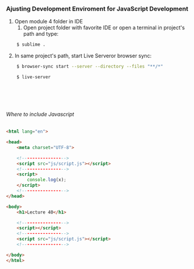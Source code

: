 ### Ajusting Development Enviroment for JavaScript Development

1. Open module 4 folder in IDE
   1. Open project folder with favorite IDE or open a terminal in project's path and type:
```sh
    $ sublime .
```
2. In same project's path, start Live Serveror browser sync:

```sh
    $ browser-sync start --server --directory --files "**/*"
```
```sh
    $ live-server
```

<br>
<br>
<br>

###### Where to include Javascript 

```html <!DOCTYPE html>
<html lang="en">

<head>
    <meta charset="UTF-8">

    <!----------------->
    <script src="js/script.js"></script>
    <!----------------->
    <script>
        console.log(x);
    </script>
    <!----------------->
</head>

<body>
    <h1>Lecture 40</h1>

    <!----------------->
    <script></script>
    <!----------------->
    <script src="js/script.js"></script>
    <!----------------->

</body>
</html>
```
